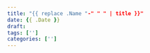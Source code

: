 ```yaml
---
title: "{{ replace .Name "-" " " | title }}"
date: {{ .Date }}
draft: 
tags: ['']
categories: ['']
---
```


